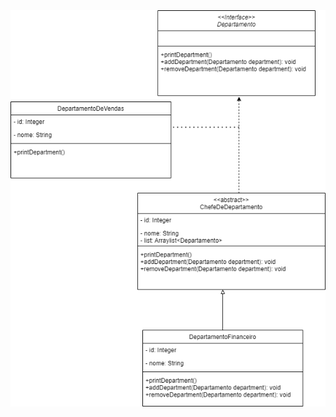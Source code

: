 <img src="https://github.com/lara-leal/bertoti/blob/main/PadroesdeProjeto/Composite/src/Diagrama%20sem%20nome.drawio.png?raw=true"/>
